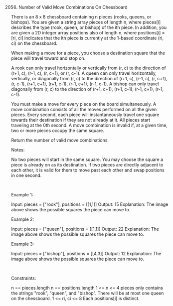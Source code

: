 2056. Number of Valid Move Combinations On Chessboard

There is an 8 x 8 chessboard containing n pieces (rooks, queens, or bishops). You are given a string array pieces of length n, where pieces[i] describes the type (rook, queen, or bishop) of the ith piece. In addition, you are given a 2D integer array positions also of length n, where positions[i] = [ri, ci] indicates that the ith piece is currently at the 1-based coordinate (ri, ci) on the chessboard.

When making a move for a piece, you choose a destination square that the piece will travel toward and stop on.

A rook can only travel horizontally or vertically from (r, c) to the direction of (r+1, c), (r-1, c), (r, c+1), or (r, c-1).
A queen can only travel horizontally, vertically, or diagonally from (r, c) to the direction of (r+1, c), (r-1, c), (r, c+1), (r, c-1), (r+1, c+1), (r+1, c-1), (r-1, c+1), (r-1, c-1).
A bishop can only travel diagonally from (r, c) to the direction of (r+1, c+1), (r+1, c-1), (r-1, c+1), (r-1, c-1).

You must make a move for every piece on the board simultaneously. A move combination consists of all the moves performed on all the given pieces. Every second, each piece will instantaneously travel one square towards their destination if they are not already at it. All pieces start traveling at the 0th second. A move combination is invalid if, at a given time, two or more pieces occupy the same square.

Return the number of valid move combinations​​​​​.

Notes:

No two pieces will start in the same square.
You may choose the square a piece is already on as its destination.
If two pieces are directly adjacent to each other, it is valid for them to move past each other and swap positions in one second.

 

Example 1:

Input: pieces = ["rook"], positions = [[1,1]]
Output: 15
Explanation: The image above shows the possible squares the piece can move to.


Example 2:

Input: pieces = ["queen"], positions = [[1,1]]
Output: 22
Explanation: The image above shows the possible squares the piece can move to.


Example 3:

Input: pieces = ["bishop"], positions = [[4,3]]
Output: 12
Explanation: The image above shows the possible squares the piece can move to.


 

Constraints:

n == pieces.length 
n == positions.length
1 <= n <= 4
pieces only contains the strings "rook", "queen", and "bishop".
There will be at most one queen on the chessboard.
1 <= ri, ci <= 8
Each positions[i] is distinct.